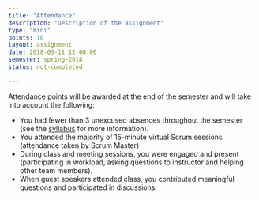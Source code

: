 ```yaml
---
title: "Attendance"
description: "Description of the assignment"
type: "mini"
points: 10
layout: assignment
date: 2018-05-11 12:00:00
semester: spring-2018
status: not-completed

---
```


Attendance points will be awarded at the end of the semester and will take into account the following:

* You had fewer than 3 unexcused absences throughout the semester (see the [syllabus](/advanced/syllabus) for more information).
* You attended the majority of 15-minute virtual Scrum sessions (attendance taken by Scrum Master)
* During class and meeting sessions, you were engaged and present (participating in workload, asking questions to instructor and helping other team members).
* When guest speakers attended class, you contributed meaningful questions and participated in discussions.
